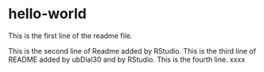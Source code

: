 # hello-world

This is the first line of the readme file.

This is the second line of Readme added by RStudio.
This is the third line of README added by ubDial30 and by RStudio.
This is the fourth line.
xxxx
